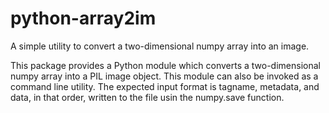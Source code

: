 # python-array2im
A simple utility to convert a two-dimensional numpy array into an image.

This package provides a Python module which converts a two-dimensional
numpy array into a PIL image object. This module can also be invoked as
a command line utility. The expected input format is tagname, metadata,
and data, in that order, written to the file usin the numpy.save
function.
